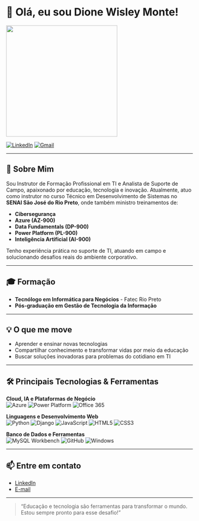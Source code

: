 # 👋 Olá, eu sou Dione Wisley Monte!

<img src="https://media.giphy.com/media/qgQUggAC3Pfv687qPC/giphy.gif" width="300"/>

[![LinkedIn](https://img.shields.io/badge/-LinkedIn-0A66C2?style=flat-square&logo=linkedin&logoColor=white&link=https://www.linkedin.com/in/dione-wisley-55a372236)](https://www.linkedin.com/in/dione-wisley-55a372236)
[![Gmail](https://img.shields.io/badge/-Email-EA4335?style=flat-square&logo=gmail&logoColor=white&link=mailto:wisley.3@gmail.com)](mailto:wisley.3@gmail.com)

---

## 🚀 Sobre Mim

Sou Instrutor de Formação Profissional em TI e Analista de Suporte de Campo, apaixonado por educação, tecnologia e inovação. Atualmente, atuo como instrutor no curso Técnico em Desenvolvimento de Sistemas no **SENAI São José do Rio Preto**, onde também ministro treinamentos de:

- **Cibersegurança**
- **Azure (AZ-900)**
- **Data Fundamentals (DP-900)**
- **Power Platform (PL-900)**
- **Inteligência Artificial (AI-900)**

Tenho experiência prática no suporte de TI, atuando em campo e solucionando desafios reais do ambiente corporativo.

---

## 🎓 Formação

- **Tecnólogo em Informática para Negócios** - Fatec Rio Preto
- **Pós-graduação em Gestão de Tecnologia da Informação**

---

## 💡 O que me move

- Aprender e ensinar novas tecnologias
- Compartilhar conhecimento e transformar vidas por meio da educação
- Buscar soluções inovadoras para problemas do cotidiano em TI

---

## 🛠️ Principais Tecnologias & Ferramentas

**Cloud, IA e Plataformas de Negócio**
<br>
![Azure](https://img.shields.io/badge/-Azure-0078D4?style=flat-square&logo=microsoft-azure&logoColor=white)
![Power Platform](https://img.shields.io/badge/-Power%20Platform-742774?style=flat-square&logo=microsoft-powerpoint&logoColor=white)
![Office 365](https://img.shields.io/badge/-Office%20365-D83B01?style=flat-square&logo=microsoft-office&logoColor=white)

**Linguagens e Desenvolvimento Web**
<br>
![Python](https://img.shields.io/badge/-Python-3776AB?style=flat-square&logo=python&logoColor=white)
![Django](https://img.shields.io/badge/-Django-092E20?style=flat-square&logo=django&logoColor=white)
![JavaScript](https://img.shields.io/badge/-JavaScript-F7DF1E?style=flat-square&logo=javascript&logoColor=black)
![HTML5](https://img.shields.io/badge/-HTML5-E34F26?style=flat-square&logo=html5&logoColor=white)
![CSS3](https://img.shields.io/badge/-CSS3-1572B6?style=flat-square&logo=css3&logoColor=white)

**Banco de Dados e Ferramentas**
<br>
![MySQL Workbench](https://img.shields.io/badge/-MySQL%20Workbench-4479A1?style=flat-square&logo=mysql&logoColor=white)
![GitHub](https://img.shields.io/badge/-GitHub-181717?style=flat-square&logo=github&logoColor=white)
![Windows](https://img.shields.io/badge/-Windows-0078D6?style=flat-square&logo=windows&logoColor=white)

---

## 📫 Entre em contato

- [LinkedIn](https://www.linkedin.com/in/dione-wisley-55a372236)
- [E-mail](mailto:wisley.3@gmail.com)

---

> “Educação e tecnologia são ferramentas para transformar o mundo. Estou sempre pronto para esse desafio!”

